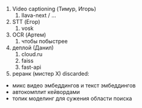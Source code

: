 1.  Video captioning (Тимур, Игорь)
	1.  llava-next / ...
2. STT (Егор)
	1. vosk 
3. OCR (Артем)
	1. чтобы побыстрее 
4.  деплой (Данил)
	1. cloud.ru
	2. faiss
	3. fast-api
5. реранк (мистер Х) 
discarded:
- микс видео эмбеддингов и текст эмбеддингов
- автокомплит кейвордами
- топик моделинг для сужения области поиска
